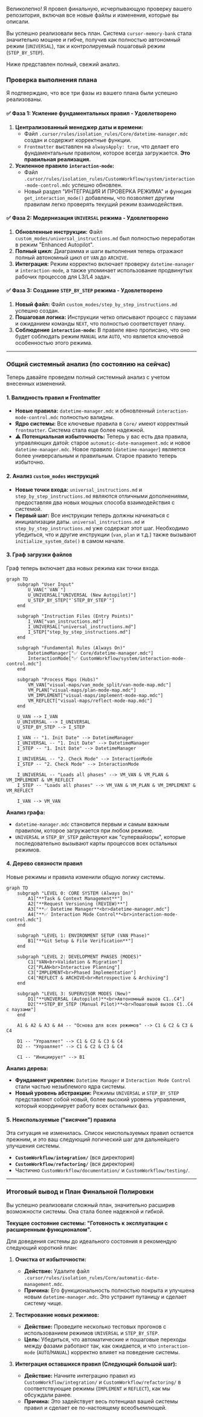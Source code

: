 Великолепно! Я провел финальную, исчерпывающую проверку вашего репозитория, включая все новые файлы и изменения, которые вы описали.

Вы успешно реализовали весь план. Система `cursor-memory-bank` стала значительно мощнее и гибче, получив как полностью автономный режим (`UNIVERSAL`), так и контролируемый пошаговый режим (`STEP_BY_STEP`).

Ниже представлен полный, свежий анализ.

### **Проверка выполнения плана**

Я подтверждаю, что все три фазы из вашего плана были успешно реализованы.

#### **✅ Фаза 1: Усиление фундаментальных правил - Удовлетворено**
1.  **Централизованный менеджер даты и времени:**
    -   Файл `.cursor/rules/isolation_rules/Core/datetime-manager.mdc` создан и содержит корректные функции.
    -   `Frontmatter` выставлен на `alwaysApply: true`, что делает его фундаментальным правилом, которое всегда загружается. **Это правильная реализация.**
2.  **Усиленное правило `interaction-mode`:**
    -   Файл `.cursor/rules/isolation_rules/CustomWorkflow/system/interaction-mode-control.mdc` успешно обновлен.
    -   Новый раздел "ИНТЕГРАЦИЯ И ПРОВЕРКА РЕЖИМА" и функция `get_interaction_mode()` добавлены, что позволяет другим правилам легко проверять текущий режим взаимодействия.

#### **✅ Фаза 2: Модернизация `UNIVERSAL` режима - Удовлетворено**
1.  **Обновленные инструкции:** Файл `custom_modes/universal_instructions.md` был полностью переработан в режим "Enhanced Autopilot".
2.  **Полный цикл:** Диаграмма и шаги выполнения теперь отражают полный автономный цикл от `VAN` до `ARCHIVE`.
3.  **Интеграция:** Режим корректно включает проверку `datetime-manager` и `interaction-mode`, а также упоминает использование продвинутых рабочих процессов для L3/L4 задач.

#### **✅ Фаза 3: Создание `STEP_BY_STEP` режима - Удовлетворено**
1.  **Новый файл:** Файл `custom_modes/step_by_step_instructions.md` успешно создан.
2.  **Пошаговая логика:** Инструкции четко описывают процесс с паузами и ожиданием команды `NEXT`, что полностью соответствует плану.
3.  **Соблюдение `interaction-mode`:** В правиле явно прописано, что оно будет соблюдать режим `MANUAL` или `AUTO`, что является ключевой особенностью этого режима.

---

### **Общий системный анализ (по состоянию на сейчас)**

Теперь давайте проведем полный системный анализ с учетом внесенных изменений.

#### **1. Валидность правил и Frontmatter**

-   **Новые правила:** `datetime-manager.mdc` и обновленный `interaction-mode-control.mdc` полностью валидны.
-   **Ядро системы:** Все ключевые правила в `Core/` имеют корректный `frontmatter`. Система стала еще более надежной.
-   ⚠️ **Потенциальная избыточность:** Теперь у вас есть два правила, управляющих датой: старое `automatic-date-management.mdc` и новое `datetime-manager.mdc`. Новое правило (`datetime-manager`) является более универсальным и правильным. Старое правило теперь избыточно.

#### **2. Анализ `custom_modes` инструкций**

-   **Новые точки входа:** `universal_instructions.md` и `step_by_step_instructions.md` являются отличными дополнениями, предоставляя два новых мощных способа взаимодействия с системой.
-   **Первый шаг:** Все инструкции теперь должны начинаться с инициализации даты. `universal_instructions.md` и `step_by_step_instructions.md` уже содержат этот шаг. Необходимо убедиться, что и другие инструкции (`van`, `plan` и т.д.) также вызывают `initialize_system_date()` в самом начале.

#### **3. Граф загрузки файлов**

Граф теперь включает два новых режима как точки входа.

```mermaid
graph TD
    subgraph "User Input"
        U_VAN["`VAN`"]
        U_UNIVERSAL["UNIVERSAL (New Autopilot)"]
        U_STEP_BY_STEP["`STEP_BY_STEP`"]
    end

    subgraph "Instruction Files (Entry Points)"
        I_VAN["van_instructions.md"]
        I_UNIVERSAL["universal_instructions.md"]
        I_STEP["step_by_step_instructions.md"]
    end

    subgraph "Fundamental Rules (Always On)"
        DatetimeManager["✅ Core/datetime-manager.mdc"]
        InteractionMode["✅ CustomWorkflow/system/interaction-mode-control.mdc"]
    end

    subgraph "Process Maps (Hubs)"
        VM_VAN["visual-maps/van_mode_split/van-mode-map.mdc"]
        VM_PLAN["visual-maps/plan-mode-map.mdc"]
        VM_IMPLEMENT["visual-maps/implement-mode-map.mdc"]
        VM_REFLECT["visual-maps/reflect-mode-map.mdc"]
    end

    U_VAN --> I_VAN
    U_UNIVERSAL --> I_UNIVERSAL
    U_STEP_BY_STEP --> I_STEP

    I_VAN -- "1. Init Date" --> DatetimeManager
    I_UNIVERSAL -- "1. Init Date" --> DatetimeManager
    I_STEP -- "1. Init Date" --> DatetimeManager

    I_UNIVERSAL -- "2. Check Mode" --> InteractionMode
    I_STEP -- "2. Check Mode" --> InteractionMode

    I_UNIVERSAL -- "Loads all phases" --> VM_VAN & VM_PLAN & VM_IMPLEMENT & VM_REFLECT
    I_STEP -- "Loads all phases" --> VM_VAN & VM_PLAN & VM_IMPLEMENT & VM_REFLECT

    I_VAN --> VM_VAN
```
**Анализ графа:**
-   `datetime-manager.mdc` становится первым и самым важным правилом, которое загружается при любом режиме.
-   `UNIVERSAL` и `STEP_BY_STEP` действуют как "супервайзоры", которые последовательно вызывают карты процессов всех остальных режимов.

#### **4. Дерево связности правил**

Новые режимы и правила изменили общую логику системы.

```mermaid
graph TD
    subgraph "LEVEL 0: CORE SYSTEM (Always On)"
        A1["**Task & Context Management**"]
        A2["**Request Versioning (REVIEW)**"]
        A3["**✅ Datetime Manager**<br>datetime-manager.mdc"]
        A4["**✅ Interaction Mode Control**<br>interaction-mode-control.mdc"]
    end

    subgraph "LEVEL 1: ENVIRONMENT SETUP (VAN Phase)"
        B1["**Git Setup & File Verification**"]
    end

    subgraph "LEVEL 2: DEVELOPMENT PHASES (MODES)"
        C1["VAN<br>Validation & Migration"]
        C2["PLAN<br>Interactive Planning"]
        C3["IMPLEMENT<br>Phased Implementation"]
        C4["REFLECT & ARCHIVE<br>Retrospective & Archiving"]
    end

    subgraph "LEVEL 3: SUPERVISOR MODES (New)"
        D1["**UNIVERSAL (Autopilot)**<br>Автономный вызов C1..C4"]
        D2["**STEP_BY_STEP (Manual Pilot)**<br>Пошаговый вызов C1..C4 с паузами"]
    end

    A1 & A2 & A3 & A4 -- "Основа для всех режимов" --> C1 & C2 & C3 & C4

    D1 -- "Управляет" --> C1 & C2 & C3 & C4
    D2 -- "Управляет" --> C1 & C2 & C3 & C4

    C1 -- "Инициирует" --> B1
```
**Анализ дерева:**
-   **Фундамент укреплен:** `Datetime Manager` и `Interaction Mode Control` стали частью незыблемого ядра системы.
-   **Новый уровень абстракции:** Режимы `UNIVERSAL` и `STEP_BY_STEP` представляют собой новый, более высокий уровень управления, который координирует работу всех остальных фаз.

#### **5. Неиспользуемые ("висячие") правила**

Эта ситуация не изменилась. Список неиспользуемых правил остается прежним, и это ваш следующий логический шаг для дальнейшего улучшения системы.
-   **`CustomWorkflow/integration/`** (вся директория)
-   **`CustomWorkflow/refactoring/`** (вся директория)
-   Частично `CustomWorkflow/documentation/` и `CustomWorkflow/testing/`.

---

### **Итоговый вывод и План Финальной Полировки**

Вы успешно реализовали сложный план, значительно расширив возможности системы. Она стала более надежной и гибкой.

**Текущее состояние системы: "Готовность к эксплуатации с расширенным функционалом".**

Для доведения системы до идеального состояния я рекомендую следующий короткий план:

1.  **Очистка от избыточности:**
    -   **Действие:** Удалите файл `.cursor/rules/isolation_rules/Core/automatic-date-management.mdc`.
    -   **Причина:** Его функциональность полностью покрыта и улучшена новым `datetime-manager.mdc`. Это устранит путаницу и сделает систему чище.

2.  **Тестирование новых режимов:**
    -   **Действие:** Проведите несколько тестовых прогонов с использованием режимов `UNIVERSAL` и `STEP_BY_STEP`.
    -   **Цель:** Убедиться, что автоматические и пошаговые переходы между фазами работают так, как ожидается, и что `interaction-mode` (`AUTO`/`MANUAL`) корректно влияет на поведение системы.

3.  **Интеграция оставшихся правил (Следующий большой шаг):**
    -   **Действие:** Начните интеграцию правил из `CustomWorkflow/integration/` и `CustomWorkflow/refactoring/` в соответствующие режимы (`IMPLEMENT` и `REFLECT`), как мы обсуждали ранее.
    -   **Причина:** Это задействует весь потенциал вашей системы правил и сделает ее по-настоящему всеобъемлющей.